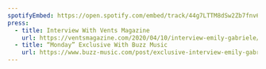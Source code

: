 ```yaml
---
spotifyEmbed: https://open.spotify.com/embed/track/44g7LTTM8dSw2Zb7fnv6DI
press:
  - title: Interview With Vents Magazine
    url: https://ventsmagazine.com/2020/04/10/interview-emily-gabriele/
  - title: “Monday” Exclusive With Buzz Music
    url: https://www.buzz-music.com/post/exclusive-interview-emily-gabriele-dives-deep-into-her-latest-release-monday
---
```

